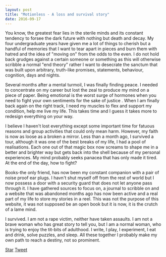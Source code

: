 ```yaml
---
layout: post
title: "Motionless - A loss and survival story"
date: 2016-09-17
---
```

<!-- Place this tag in your head or just before your close body tag. -->
<script async defer src="https://buttons.github.io/buttons.js"></script>
<!-- Place this tag in your head or just before your close body tag. -->
<script src="https://apis.google.com/js/platform.js" async def></script>

You know, the greatest fear lies in the sterile minds and its constant tendency to forsee the dark future with nothing but death and decay. 
My four undergraduate years have given me a lot of things to cherish but a handful of memories that I want to tear apart in pieces and burn them
with hatred and the idea of "moving on" from the odds to the even. I do not hold back grudges against a certain someone or something as this
will otherwise scribble a normal "end theory" rather I want to desecrate the sanctum that was built upon arbitrary, truth-like promises,
statements, behaviour, cognition, days and nights. 

Several months after a mental turmoil, I was finally finding peace. I needed to concentrate on my career but lost the zeal to produce my 
mind on a piece of paper. Being emotional is the worst surge of hormones when you need to fight your own sentiments for the sake of justice
. When I am finally back again on the right track, I need my muscles to flex and support my condition, help me live my life. This takes time
and I guess it takes more to redesign everything on your way. 

I believe I haven't lost everything except some important time for fatuous reasons and group activities that could only mean harm. However, my faith is now as loose as a broken a mirror.
Less than a month ago, I survived a tour, although it was one of the best breaks of my life, I had a pool of realisations. Each one out of that
magic box now screams to shape me in a better and brighter way but gets back into the shell because of my personal experiences. My mind probably seeks
panacea that has only made it tired. At the end of the day, how to fight?

Books-the only friend, has now been my constant companion with a pair of noise proof ear plugs. I havn't shut myself  off from the rest of world but I now possess
a door with a security guard that does not let anyone pass through it. I have gathered sources to focus on, a journal to scribble on and
a website that was abandoned months ago has now been active and a real part of my life to store my stories in a reel. This was not the 
purpose of this website, it was not supposed be an open book but it is now, it is the crutch of a lame mind. 

I survived. I am not a rape victim, neither have taken assaults. I am not a brave woman who has great story to tell you, but I am a normal
woman, who is trying to enjoy the tit-bits of adulthood. I write, I play, I experiment, I eat and drink, solve puzzles, and sleep. All 
these together I probably make my own path to reach a destiny, not so prominent. 


<!-- Place this tag where you want the button to render. -->
<a class="github-button" href="https://github.com/DarkDem/DarkDem.github.io" data-icon="octicon-star" data-style="mega" data-count-href="/DarkDem/DarkDem.github.io/stargazers" data-count-api="/repos/DarkDem/DarkDem.github.io#stargazers_count" data-count-aria-label="# stargazers on GitHub" aria-label="Star DarkDem/DarkDem.github.io on GitHub">Star</a>
<a href="https://twitter.com/share" class="twitter-share-button" data-show-count="false">Tweet</a><script async src="//platform.twitter.com/widgets.js" charset="utf-8"></script>
<!-- Place this tag where you want the share button to render. -->
<div class="g-plus" data-action="share"></div>

